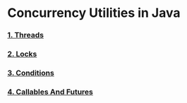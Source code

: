 # Concurrency Utilities in Java

### [1. Threads](Threads.md)
### [2. Locks](Locks.md)
### [3. Conditions](Conditions.md)
### [4. Callables And Futures](CallablesAndFutures.md)